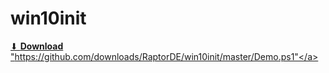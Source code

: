 # win10init

<a href="https://github.com/downloads/RaptorDE/win10init/master/Demo.ps1" download="">⬇ <strong>Download</strong> "https://github.com/downloads/RaptorDE/win10init/master/Demo.ps1"</a>
